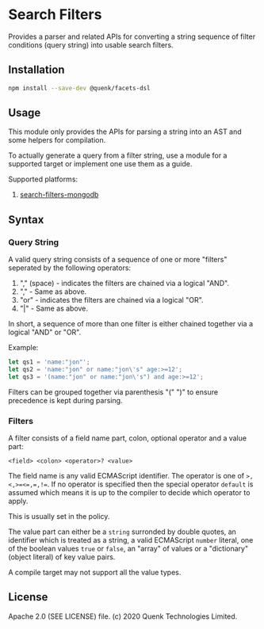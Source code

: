 
# Search Filters

Provides a parser and related APIs for converting a string sequence
of filter conditions (query string) into usable search filters.

## Installation

```sh
npm install --save-dev @quenk/facets-dsl

```

## Usage

This module only provides the APIs for parsing a string into an AST and some
helpers for compilation.

To actually generate a query from a filter string, use a module for a supported
target or implement one use them as a guide.

Supported platforms:

1. [search-filters-mongodb](https://github.com/quenktechnologies/search-filters-mongodb) 

## Syntax

### Query String

A valid query string consists of a sequence of one or more "filters" seperated
by the following operators:

1. "," (space) - indicates the filters are chained via a logical "AND".
2. ","         - Same as above.
4. "or"        - indicates the filters are chained via a logical "OR".
5. "|"         - Same as above.

In short, a sequence of more than one filter is either chained together via a
logical "AND" or "OR".

Example:
```js
let qs1 = 'name:"jon"';
let qs2 = 'name:"jon" or name:"jon\'s" age:>=12';
let qs3 = '(name:"jon" or name:"jon\'s") and age:>=12';

```

Filters can be grouped together via parenthesis "(" ")" to ensure precedence
is kept during parsing.

### Filters

A filter consists of a field name part, colon, optional operator and a value
part:

```bnf
<field> <colon> <operator>? <value>
```
The field name is any valid ECMAScript identifier.
The operator is one of `>,<,>=<=,=,!=`. If no operator is specified then the
special operator `default` is assumed which means it is up to the compiler
to decide which operator to apply.

This is usually set in the policy.

The value part can either be a `string` surronded by double quotes, an 
identifier which is treated as a string, a valid ECMAScript `number` literal,
one of the boolean values `true` or `false`, an "array" of values or a 
"dictionary" (object literal) of key value pairs.

A compile target may not support all the value types.

## License

Apache 2.0 (SEE LICENSE) file. (c) 2020 Quenk Technologies Limited.
